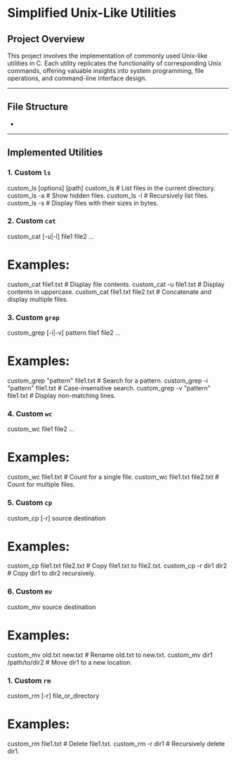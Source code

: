# Simplified Unix-Like Utilities

## Project Overview

This project involves the implementation of commonly used Unix-like utilities in C. Each utility replicates the functionality of corresponding Unix commands, offering valuable insights into system programming, file operations, and command-line interface design.

---

## File Structure
-

---
## Implemented Utilities

### 1. **Custom `ls`**
custom_ls [options] [path]
custom_ls               # List files in the current directory.
custom_ls -a            # Show hidden files.
custom_ls -l            # Recursively list files.
custom_ls -s            # Display files with their sizes in bytes.

### 2. **Custom `cat`**
custom_cat [-u|-l] file1 file2 ...
# Examples:
custom_cat file1.txt             # Display file contents.
custom_cat -u file1.txt          # Display contents in uppercase.
custom_cat file1.txt file2.txt   # Concatenate and display multiple files.

### 3. **Custom `grep`**
custom_grep [-i|-v] pattern file1 file2 ...
# Examples:
custom_grep "pattern" file1.txt        # Search for a pattern.
custom_grep -i "pattern" file1.txt     # Case-insensitive search.
custom_grep -v "pattern" file1.txt     # Display non-matching lines.

### 4. **Custom `wc`**
custom_wc file1 file2 ...
# Examples:
custom_wc file1.txt              # Count for a single file.
custom_wc file1.txt file2.txt    # Count for multiple files.

### 5. **Custom `cp`**
custom_cp [-r] source destination
# Examples:
custom_cp file1.txt file2.txt    # Copy file1.txt to file2.txt.
custom_cp -r dir1 dir2           # Copy dir1 to dir2 recursively.

### 6. **Custom `mv`**
custom_mv source destination
# Examples:
custom_mv old.txt new.txt        # Rename old.txt to new.txt.
custom_mv dir1 /path/to/dir2     # Move dir1 to a new location.

### 1. **Custom `rm`**
custom_rm [-r] file_or_directory
# Examples:
custom_rm file1.txt              # Delete file1.txt.
custom_rm -r dir1                # Recursively delete dir1.


